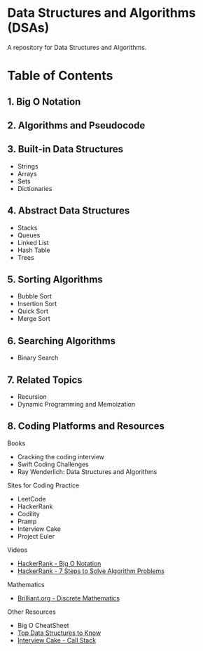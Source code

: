 # Data Structures and Algorithms (DSAs)

A repository for Data Structures and Algorithms. 

# Table of Contents 

## 1. Big O Notation 

## 2. Algorithms and Pseudocode 

## 3. Built-in Data Structures
 <ul>
  <li>Strings</li>
  <li>Arrays</li>
  <li>Sets</li>
  <li>Dictionaries</li>
</ul>
      

## 4. Abstract Data Structures
 <ul>
  <li>Stacks</li>
  <li>Queues</li>
  <li>Linked List</li>
  <li>Hash Table</li>
  <li>Trees</li>
</ul>

## 5. Sorting Algorithms
 <ul>
  <li>Bubble Sort</li>
  <li>Insertion Sort</li>
  <li>Quick Sort</li>
  <li>Merge Sort</li>
</ul>


## 6. Searching Algorithms
 <ul>
  <li>Binary Search</li>
</ul>

## 7. Related Topics 
 <ul>
  <li>Recursion</li>
  <li>Dynamic Programming and Memoization</li>
</ul>

## 8. Coding Platforms and Resources

Books
<ul>
 <li>Cracking the coding interview</li>
 <li>Swift Coding Challenges</li> 
 <li>Ray Wenderlich: Data Structures and Algorithms</li>
</ul> 

Sites for Coding Practice
 <ul>
  <li>LeetCode</li>
  <li>HackerRank</li>
  <li>Codility</li>
  <li>Pramp</li>
  <li>Interview Cake</li>
  <li>Project Euler</li>
</ul>

Videos
 <ul>
 <li><a href="https://www.youtube.com/watch?v=v4cd1O4zkGw&list=LL&index=24&t=15s">HackerRank - Big O Notation</a></li>
 <li><a href="https://www.youtube.com/watch?v=GKgAVjJxh9w&list=LL&index=23">HackerRank - 7 Steps to Solve Algorithm Problems</a></li>
</ul>

Mathematics
 <ul>
 <li><a href="https://brilliant.org/wiki/discrete-mathematics/#:~:text=Discrete%20mathematics%20is%20the%20study,can%20be%20finite%20or%20infinite">Brilliant.org - Discrete Mathematics</a></li>
</ul>

Other Resources 
 <ul>
  <li>Big O CheatSheet</li>
  <li><a href="https://www.freecodecamp.org/news/the-top-data-structures-you-should-know-for-your-next-coding-interview-36af0831f5e3/">Top Data Structures to Know</a></li>
  <li><a href="https://www.interviewcake.com/concept/java/call-stack">Interview Cake - Call Stack</a></li>
</ul>

      
